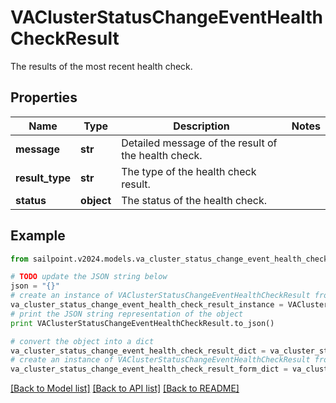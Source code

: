 # VAClusterStatusChangeEventHealthCheckResult

The results of the most recent health check.

## Properties

Name | Type | Description | Notes
------------ | ------------- | ------------- | -------------
**message** | **str** | Detailed message of the result of the health check. | 
**result_type** | **str** | The type of the health check result. | 
**status** | **object** | The status of the health check. | 

## Example

```python
from sailpoint.v2024.models.va_cluster_status_change_event_health_check_result import VAClusterStatusChangeEventHealthCheckResult

# TODO update the JSON string below
json = "{}"
# create an instance of VAClusterStatusChangeEventHealthCheckResult from a JSON string
va_cluster_status_change_event_health_check_result_instance = VAClusterStatusChangeEventHealthCheckResult.from_json(json)
# print the JSON string representation of the object
print VAClusterStatusChangeEventHealthCheckResult.to_json()

# convert the object into a dict
va_cluster_status_change_event_health_check_result_dict = va_cluster_status_change_event_health_check_result_instance.to_dict()
# create an instance of VAClusterStatusChangeEventHealthCheckResult from a dict
va_cluster_status_change_event_health_check_result_form_dict = va_cluster_status_change_event_health_check_result.from_dict(va_cluster_status_change_event_health_check_result_dict)
```
[[Back to Model list]](../README.md#documentation-for-models) [[Back to API list]](../README.md#documentation-for-api-endpoints) [[Back to README]](../README.md)


